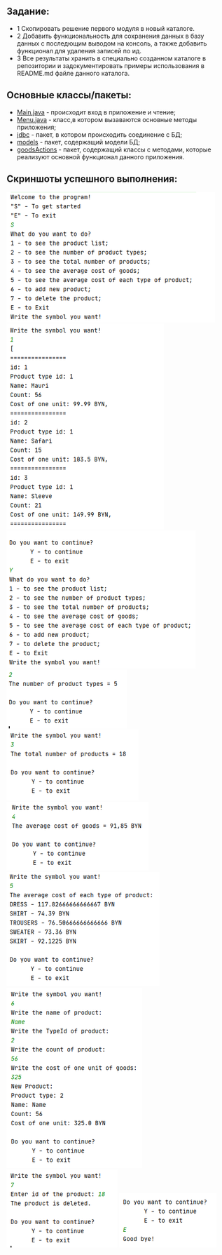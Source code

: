 ## 
## Задание:

 * 1 Скопировать решение первого модуля в новый каталоге.
 * 2 Добавить функциональность для сохранения данных в базу данных с последющим выводом на консоль, а также добавить функционал для удаления записей по ид.
 * 3 Все результаты хранить в специально созданном каталоге в репозитории и задокументировать примеры использования в README.md файле данного каталога.

##
## Основные классы/пакеты:
 * [Main.java](src/Main.java) - происходит вход в приложение и чтение;
 * [Menu.java](src/Menu.java) - класс,в котором вызаваются основные методы приложения;
 * [jdbc](src/jdbc) - пакет, в котором происходить соединение с БД;
 * [models](src/models) - пакет, содержащий модели БД;
 * [goodsActions](src/goodsActions) - пакет, содержащий классы с методами, которые реализуют основной функционал данного приложения.

##
## Скриншоты успешного выполнения:

![Альтернативный текст](images/Screenshot_1.bmp)
![Альтернативный текст](images/Screenshot_2.bmp)
![Альтернативный текст](images/Screenshot_3.bmp)
![Альтернативный текст](images/Screenshot_4.bmp)
![Альтернативный текст](images/Screenshot_5.bmp)
![Альтернативный текст](images/Screenshot_6.bmp)
![Альтернативный текст](images/Screenshot_7.bmp)
![Альтернативный текст](images/Screenshot_8.bmp)
![Альтернативный текст](images/Screenshot_9.bmp)
![Альтернативный текст](images/Screenshot_10.bmp)